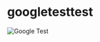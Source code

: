 # googletesttest
![Google Test](https://github.com/jonas-frei/googletesttest/actions/workflows/main.yml/badge.svg)
